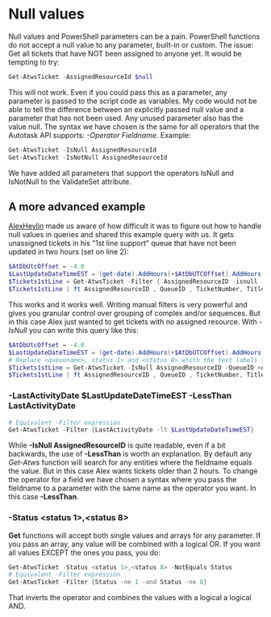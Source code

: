 # Null values

Null values and PowerShell parameters can be a pain. PowerShell functions do not accept a null value to any parameter, built-in or custom. The issue: Get all tickets that have NOT been assigned to anyone yet. It would be tempting to try:

```powershell
Get-AtwsTicket -AssignedResourceId $null
```

This will not work. Even if you could pass this as a parameter, any parameter is passed to the script code as variables. My code would not be able to tell the difference between an explicitly passed null value and a parameter that has not been used. Any unused parameter also has the value null. The syntax we have chosen is the same for all operators that the Autotask API supports: _-Operator Fieldname_. Example:

```powershell
Get-AtwsTicket -IsNull AssignedResourceId
Get-AtwsTicket -IsNotNull AssignedResourceId
```

We have added all parameters that support the operators IsNull and IsNotNull to the ValidateSet attribute.

## A more advanced example

[AlexHeylin](https://github.com/AlexHeylin) made us aware of how difficult it was to figure out how to handle null values in queries and shared this example query with us. It gets unassigned tickets in his "1st line support" queue that have not been updated in two hours (set on line 2):

```powershell
$AtDbUtcOffset = -4.0
$LastUpdateDateTimeEST = (get-date).AddHours(+$AtDbUTCOffset).AddHours(-2)
$Tickets1stLine = Get-AtwsTicket -Filter { AssignedResourceID -isnull -and  QueueID -eq 29682833 -and (Status -eq 1 -or Status -eq 8 ) -and LastActivityDate -lt $LastUpdateDateTimeEST }
$Tickets1stLine | ft AssignedResourceID , QueueID , TicketNumber, Title, LastActivityDate
```

This works and it works well. Writing manual filters is very powerful and gives you granular control over grouping of complex and/or sequences. But in this case Alex just wanted to get tickets with no assigned resource. With _-IsNull_ you can write this query like this:

```powershell
$AtDbUtcOffset = -4.0
$LastUpdateDateTimeEST = (get-date).AddHours(+$AtDbUTCOffset).AddHours(-2)
# Replace <queuename>, status 1> and <status 8> whith the text labels for the same statuses in your own Autotask tenant
$Tickets1stLine = Get-AtwsTicket -IsNull AssignedResourceID -QueueID <queuename> -Status <status 1>,<status 8> -LastActivityDate $LastUpdateDateTimeEST -LessThan LastActivityDate
$Tickets1stLine | ft AssignedResourceID , QueueID , TicketNumber, Title, LastActivityDate
```

### -LastActivityDate $LastUpdateDateTimeEST -LessThan LastActivityDate

```powershell
# Equivalent -Filter expression
Get-AtwsTicket -Filter {LastActivityDate -lt $LastUpdateDateTimeEST}
```

While **-IsNull AssignedResourceID** is quite readable, even if a bit backwards, the use of **-LessThan** is worth an explanation. By default any _Get-Atws<Entity>_ function will search for any entities where the fieldname equals the value. But in this case Alex wants tickets older than 2 hours. To change the operator for a field we have chosen a syntax where you pass the fieldname to a parameter with the same name as the operator you want. In this case **-LessThan**.

### -Status <status 1>,<status 8>

**Get** functions will accept both single values and arrays for any parameter. If you pass an array, any value will be combined with a logical OR. If you want all values EXCEPT the ones you pass, you do:

```powershell
Get-AtwsTicket -Status <status 1>,<status 8> -NotEquals Status
# Equivalent -Filter expression
Get-AtwsTicket -Filter {Status -ne 1 -and Status -ne 8}
```

That inverts the operator and combines the values with a logical a logical AND.